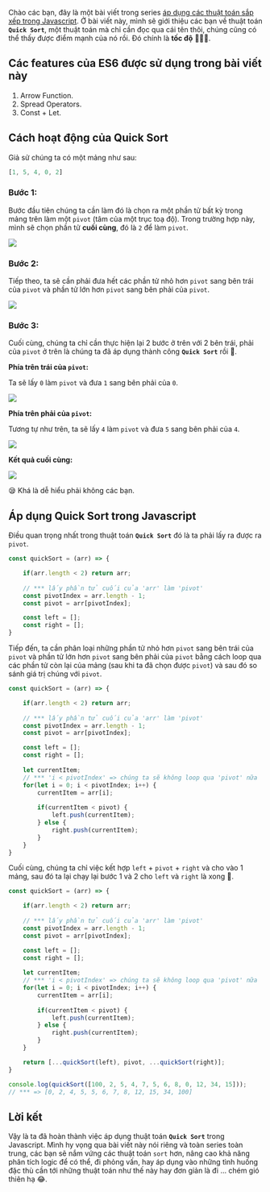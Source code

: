 Chào các bạn, đây là một bài viết trong series [ áp dụng các thuật toán sắp xếp trong Javascript](https://viblo.asia/s/ap-dung-cac-thuat-toan-sap-xep-trong-javascript-Am5yqPgw5db). Ở bài viết này, mình sẽ giới thiệu các bạn về thuật toán **`Quick Sort`**, một thuật toán mà chỉ cần đọc qua cái tên thôi, chúng cũng có thể thấy được điểm mạnh của nó rồi. Đó chính là **tốc độ** :dash::dash::dash:.

## Các features của ES6 được sử dụng trong bài viết này
1. Arrow Function.
2. Spread Operators.
3. Const + Let.

## Cách hoạt động của Quick Sort
Giả sử chúng ta có một mảng như sau:
```js
[1, 5, 4, 0, 2]
```

### Bước 1:
Bước đầu tiên chúng ta cần làm đó là chọn ra một phần tử bất kỳ trong mảng trên làm một `pivot` (tâm của một trục toạ độ). Trong trường hợp này, mình sẽ chọn phần tử **cuối cùng**, đó là `2` để làm `pivot`.

![](https://images.viblo.asia/92b6c5c9-8f6e-472a-b1d2-629ba50f9438.png)


### Bước 2:
Tiếp theo, ta sẽ cần phải đưa hết các phần tử  nhỏ hơn `pivot` sang bên trái của `pivot` và phần tử lớn hơn `pivot` sang bên phải của `pivot`.

![](https://images.viblo.asia/9a2f0e67-8d42-49db-a573-671f49c86b41.png)

### Bước 3: 
Cuối cùng, chúng ta chỉ cần thực hiện lại 2 bước ở trên với 2 bên trái, phải của `pivot` ở trên là chúng ta đã áp dụng thành công **`Quick Sort`** rồi :raised_hands:.

**Phía trên trái của `pivot`:**

Ta sẽ lấy `0` làm `pivot` và đưa `1` sang bên phải của `0`.

![](https://images.viblo.asia/d927a58f-6f10-4115-8f1c-9a3cfe146fd8.png)


**Phía trên phải của `pivot`:**

Tương tự như trên, ta sẽ lấy `4` làm `pivot` và đưa `5` sang bên phải của `4`.

![](https://images.viblo.asia/b41a44ec-b4af-4d02-9e45-c269131cba1f.png)

**Kết quả cuối cùng:**

![](https://images.viblo.asia/bad99f58-411b-42e5-b91f-c8b56da06511.png)

:sleepy: Khá là dễ hiểu phải không các bạn.

## Áp dụng Quick Sort trong Javascript

Điều quan trọng nhất trong thuật toán **`Quick Sort`** đó là ta phải lấy ra được ra `pivot`.

```js
const quickSort = (arr) => {

    if(arr.length < 2) return arr;
    
    // *** lấy phần tử cuối của 'arr' làm 'pivot'
    const pivotIndex = arr.length - 1;
    const pivot = arr[pivotIndex];

    const left = [];
    const right = [];
}
```

Tiếp đến, ta cần phân loại những phần tử nhỏ hơn `pivot` sang bên trái của `pivot` và phần tử lớn hơn `pivot` sang bên phải của `pivot` bằng cách loop qua các phần tử còn lại của mảng (sau khi ta đã chọn được `pivot`) và sau đó so sánh giá trị chúng với `pivot`.

```js
const quickSort = (arr) => {

    if(arr.length < 2) return arr;
    
    // *** lấy phần tử cuối của 'arr' làm 'pivot'
    const pivotIndex = arr.length - 1;
    const pivot = arr[pivotIndex];

    const left = [];
    const right = [];
    
    let currentItem;
    // *** 'i < pivotIndex' => chúng ta sẽ không loop qua 'pivot' nữa
    for(let i = 0; i < pivotIndex; i++) {
        currentItem = arr[i];
        
        if(currentItem < pivot) {
            left.push(currentItem);
        } else {
            right.push(currentItem);
        }
    }
}
```

Cuối cùng, chúng ta chỉ việc kết hợp `left` + `pivot` + `right` và cho vào 1 mảng, sau đó ta lại chạy lại bước 1 và 2 cho `left` và `right` là xong :raised_hands:.


```js
const quickSort = (arr) => {

    if(arr.length < 2) return arr;
    
    // *** lấy phần tử cuối của 'arr' làm 'pivot'
    const pivotIndex = arr.length - 1;
    const pivot = arr[pivotIndex];

    const left = [];
    const right = [];
    
    let currentItem;
    // *** 'i < pivotIndex' => chúng ta sẽ không loop qua 'pivot' nữa
    for(let i = 0; i < pivotIndex; i++) {
        currentItem = arr[i];
        
        if(currentItem < pivot) {
            left.push(currentItem);
        } else {
            right.push(currentItem);
        }
    }

    return [...quickSort(left), pivot, ...quickSort(right)];
}

console.log(quickSort([100, 2, 5, 4, 7, 5, 6, 8, 0, 12, 34, 15]));
// *** => [0, 2, 4, 5, 5, 6, 7, 8, 12, 15, 34, 100]
```

## Lời kết
Vậy là ta đã hoàn thành việc áp dụng thuật toán **`Quick Sort`** trong Javascript. Mình hy vọng qua bài viết này nói riêng và toàn series toàn trung, các bạn sẽ nắm vứng các thuật toán `sort` hơn, nâng cao khả năng phân tích logic để có thể, đi phỏng vấn, hay áp dụng vào những tình huống đặc thù cần tới những thuật toán như thế này hay đơn giản là đi ... chém gió thiên hạ :joy:.